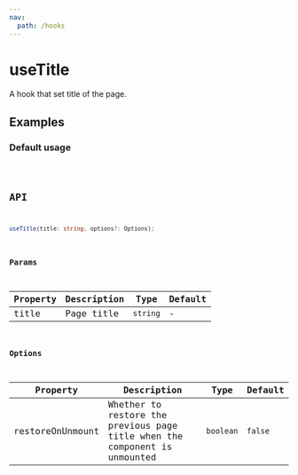 ```yaml
---
nav:
  path: /hooks
---
```


# useTitle

A hook that set title of the page.

## Examples

### Default usage

<code src="./demo/demo1.tsx" />

## API

```typescript
useTitle(title: string, options?: Options);
```

### Params

| Property | Description | Type     | Default |
| -------- | ----------- | -------- | ------- |
| title    | Page title  | `string` | -       |

### Options

| Property         | Description                                                                | Type      | Default |
| ---------------- | -------------------------------------------------------------------------- | --------- | ------- |
| restoreOnUnmount | Whether to restore the previous page title when the component is unmounted | `boolean` | `false` |
